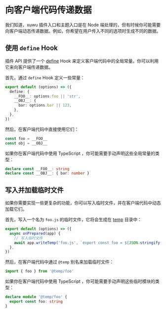 # 向客户端代码传递数据

我们知道，xuwu 插件入口和主题入口是在 Node 端处理的，但有时候你可能需要向客户端动态传递数据。例如，你希望在用户传入不同的选项时生成不同的数据。

## 使用 `define` Hook

插件 API 提供了一个 [define](../../reference/plugin-api.md#define) Hook 来定义客户端代码中的全局常量。你可以利用它来向客户端传递数据。

首先，通过 `define` Hook 定义一些常量：

```ts
export default (options) => ({
  define: {
    __FOO__: options.foo || 'str',
    __OBJ__: {
      bar: options.bar || 123,
    },
  },
})
```

然后，在客户端代码中直接使用它们：


```ts
const foo = __FOO__
const obj = __OBJ__
```

如果你在客户端代码中使用 TypeScript ，你可能需要手动声明这些全局常量的类型：

```ts
declare const __FOO__: string
declare const __OBJ__: { bar: number }
```

## 写入并加载临时文件

如果你需要实现一些更复杂的功能，你可以写入临时文件，并在客户端代码中动态加载它们。

首先，写入一个名为 `foo.js` 的临时文件，它将会生成在 [temp](../../reference/config.md#temp) 目录中：

```ts
export default (options) => ({
  async onPrepared(app) {
    // 写入临时文件
    await app.writeTemp('foo.js', `export const foo = ${JSON.stringify(options.foo)}`)
  },
})
```

然后，在客户端代码中通过 `@temp` 别名来加载临时文件：

```ts
import { foo } from '@temp/foo'
```

如果你在客户端代码中使用 TypeScript ，你可能需要手动声明这些临时模块的类型：

```ts
declare module '@temp/foo' {
  export const foo: string
}
```
